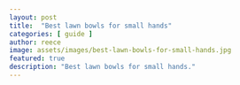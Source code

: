 ```yaml
---
layout: post
title:  "Best lawn bowls for small hands"
categories: [ guide ]
author: reece
image: assets/images/best-lawn-bowls-for-small-hands.jpg
featured: true
description: "Best lawn bowls for small hands."
---
```

